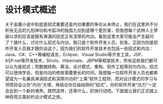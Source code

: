 # 设计模式概述

关于金庸小说中到底是招式重要还是内功重要的争论从未停止，我们在这里并不分析张无忌的九阳神功和令狐冲的独孤九剑到底哪个更厉害，但我想每个武林人士梦寐以求的应该是既有淋漓的招式又有深厚的内功。看到这里大家可能会产生疑问了？搞什么，讨论什么招式与内功，我只是个软件开发人员。别急，正因为你是软件开发人员我才跟你谈这个，因为我们的软件开发技术也包括一些招式和内功：Java、C\#、C++等编程语言，Eclipse、Visual Studio等开发工具，JSP、ASP.net等开发技术，Struts、Hibernate、JBPM等框架技术，所有这些我们都可以认为是招式；而数据结构、算法、设计模式、重构、软件工程等则为内功。招式可以很快学会，但是内功的修炼需要更长的时间。我想每一位软件开发人员也都希望成为一名兼具淋漓招式和深厚内功的“上乘”软件工程师，而对设计模式的学习与领悟将会让你“内功”大增，再结合你日益纯熟的“招式”，你的软件开发“功力”一定会达到一个新的境界。既然这样，还等什么，赶快行动吧。下面就让我们正式踏上神奇而又美妙的设计模式之旅。

